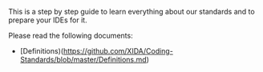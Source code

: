 This is a step by step guide to learn everything about our standards and to prepare your IDEs for it.

Please read the following documents:
- [Definitions)(https://github.com/XIDA/Coding-Standards/blob/master/Definitions.md)